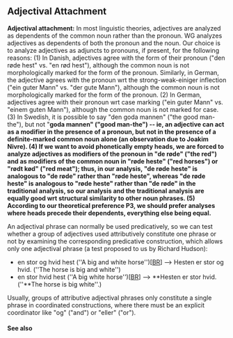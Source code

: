 ## Adjectival Attachment ##

**Adjectival attachment:** In most linguistic theories, adjectives are analyzed as dependents of the common noun rather than the pronoun. WG analyzes adjectives as dependents of both the pronoun and the noun. Our choice is to analyze adjectives as adjuncts to pronouns, if present, for the following reasons: (1) In Danish, adjectives agree with the form of their pronoun ("den røde hest" vs. "en rød hest"), although the common noun is not morphologically marked for the form of the pronoun. Similarly, in German, the adjective agrees with the pronoun wrt the strong-weak-einiger inflection ("ein guter Mann" vs. "der gute Mann"), although the common noun is not morphologically marked for the form of the pronoun. (2) In German, adjectives agree with their pronoun wrt case marking ("ein guter Mann" vs. "einem guten Mann"), although the common noun is not marked for case. (3) In Swedish, it is possible to say "den goda mannen" ("the good man-the"), but not "**goda mannen" ("good man-the") -- ie, an adjective can act as a modifier in the presence of a pronoun, but not in the presence of a definite-marked common noun alone (an observation due to Joakim Nivre). (4) If we want to avoid phonetically empty heads, we are forced to analyze adjectives as modifiers of the pronoun in "de røde" ("the red") and as modifiers of the common noun in "røde heste" ("red horses") or "rødt kød" ("red meat"); thus, in our analysis, "de røde heste" is analogous to "de røde" rather than "røde heste", whereas "de røde heste" is analogous to "røde heste" rather than "de røde" in the traditional analysis, so our analysis and the traditional analysis are equally good wrt structural similarity to other noun phrases. (5) According to our theoretical preference P3, we should prefer analyses where heads precede their dependents, everything else being equal.**

An adjectival phrase can normally be used predicatively, so we can test whether a group of adjectives used attributively constitute one phrase or not by examining the corresponding predicative construction, which allows only one adjectival phrase (a test proposed to us by Richard Hudson):

  * en stor og hvid hest (''A big and white horse'')[[BR](BR.md)] --&gt; Hesten er stor og hvid. (''The horse is big and white'')
  * en stor hvid hest (''A big white horse'')[[BR](BR.md)] --&gt; **Hesten er stor hvid. (''**The horse is big white''.)

Usually, groups of attributive adjectival phrases only constitute a single phrase in coordinated constructions, where there must be an explicit coordinator like "og" ("and") or "eller" ("or").


#### See also ####

